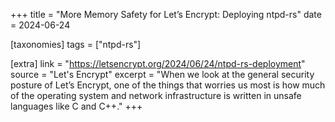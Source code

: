 +++
title = "More Memory Safety for Let’s Encrypt: Deploying ntpd-rs"
date = 2024-06-24

[taxonomies]
tags = ["ntpd-rs"]

[extra]
link = "https://letsencrypt.org/2024/06/24/ntpd-rs-deployment"
source = "Let's Encrypt"
excerpt = "When we look at the general security posture of Let’s Encrypt, one of the things that worries us most is how much of the operating system and network infrastructure is written in unsafe languages like C and C++."
+++

